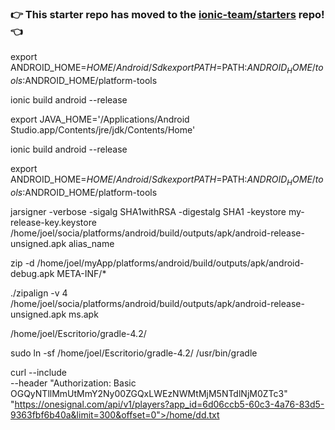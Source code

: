 ### :point_right: This starter repo has moved to the [ionic-team/starters](https://github.com/ionic-team/starters/tree/master/ionic-angular/official/sidemenu) repo! :point_left:

export ANDROID_HOME=$HOME/Android/Sdk
export PATH=$PATH:$ANDROID_HOME/tools:$ANDROID_HOME/platform-tools

ionic build android --release

export JAVA_HOME='/Applications/Android Studio.app/Contents/jre/jdk/Contents/Home'

ionic build android --release


export ANDROID_HOME=$HOME/Android/Sdk
export PATH=$PATH:$ANDROID_HOME/tools:$ANDROID_HOME/platform-tools

jarsigner -verbose -sigalg SHA1withRSA -digestalg SHA1 -keystore my-release-key.keystore /home/joel/socia/platforms/android/build/outputs/apk/android-release-unsigned.apk alias_name

zip -d /home/joel/myApp/platforms/android/build/outputs/apk/android-debug.apk  META-INF/\*

./zipalign -v 4 /home/joel/socia/platforms/android/build/outputs/apk/android-release-unsigned.apk ms.apk

/home/joel/Escritorio/gradle-4.2/

sudo ln -sf /home/joel/Escritorio/gradle-4.2/ /usr/bin/gradle

curl --include \
     --header "Authorization: Basic OGQyNTllMmUtMmY2Ny00ZGQxLWEzNWMtMjM5NTdlNjM0ZTc3" \
     "https://onesignal.com/api/v1/players?app_id=6d06ccb5-60c3-4a76-83d5-9363fbf6b40a&limit=300&offset=0">/home/dd.txt